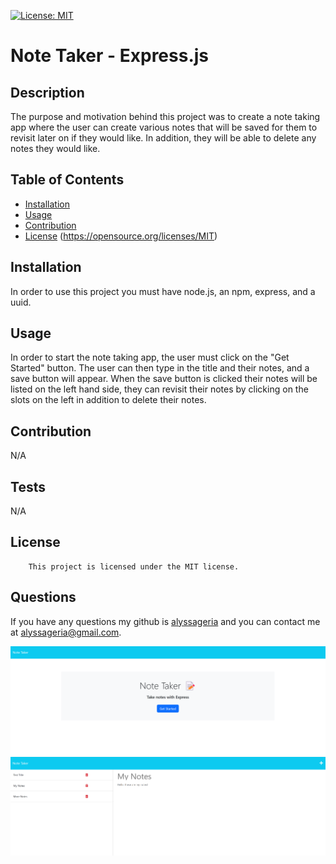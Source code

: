 
[![License: MIT](https://img.shields.io/badge/License-MIT-yellow.svg)](https://opensource.org/licenses/MIT)

# Note Taker - Express.js

## Description
The purpose and motivation behind this project was to create a note taking app where the user can create various notes that will be saved for them to revisit later on if they would like. In addition, they will be able to delete any notes they would like.

## Table of Contents
- [Installation](#installation)
- [Usage](#usage)
- [Contribution](#contribution)
- [License](#license)
(https://opensource.org/licenses/MIT)
## Installation
In order to use this project you must have node.js, an npm, express, and a uuid.

## Usage
In order to start the note taking app, the user must click on the "Get Started" button. The user can then type in the title and their notes, and a save button will appear. When the save button is clicked their notes will be listed on the left hand side, they can revisit their notes by clicking on the slots on the left in addition to delete their notes.

## Contribution
N/A

## Tests
N/A

## License
        This project is licensed under the MIT license.

## Questions
If you have any questions my github is [alyssageria](https://github.com/alyssageria/) and you can contact me at alyssageria@gmail.com.

![screenshot](./images/Screenshot%202023-04-10%20183830.png)
![screenshot](./images/Screenshot%202023-04-10%20183810.png)